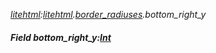 _[litehtml](../../modules/litehtml/litehtml-module.md):[litehtml](../../modules/litehtml/litehtml-module.md).[border\_radiuses](../../modules/litehtml/litehtml-border_radiuses.md).bottom\_right\_y_
##### Field bottom\_right\_y:[Int](../../modules/wonkey/wonkey-types-int.md)
